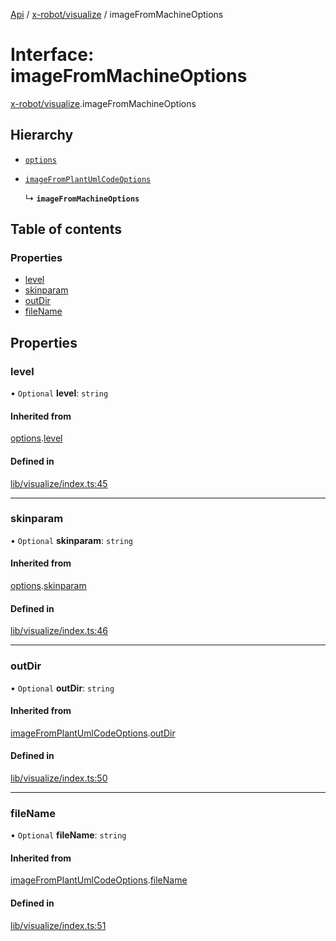 [Api](../README.md) / [x-robot/visualize](../modules/x_robot_visualize.md) / imageFromMachineOptions

# Interface: imageFromMachineOptions

[x-robot/visualize](../modules/x_robot_visualize.md).imageFromMachineOptions

## Hierarchy

- [`options`](x_robot_visualize.options.md)

- [`imageFromPlantUmlCodeOptions`](x_robot_visualize.imageFromPlantUmlCodeOptions.md)

  ↳ **`imageFromMachineOptions`**

## Table of contents

### Properties

- [level](x_robot_visualize.imageFromMachineOptions.md#level)
- [skinparam](x_robot_visualize.imageFromMachineOptions.md#skinparam)
- [outDir](x_robot_visualize.imageFromMachineOptions.md#outdir)
- [fileName](x_robot_visualize.imageFromMachineOptions.md#filename)

## Properties

### level

• `Optional` **level**: `string`

#### Inherited from

[options](x_robot_visualize.options.md).[level](x_robot_visualize.options.md#level)

#### Defined in

[lib/visualize/index.ts:45](https://github.com/Masquerade-Circus/x-robot/blob/5edbfcd/lib/visualize/index.ts#L45)

___

### skinparam

• `Optional` **skinparam**: `string`

#### Inherited from

[options](x_robot_visualize.options.md).[skinparam](x_robot_visualize.options.md#skinparam)

#### Defined in

[lib/visualize/index.ts:46](https://github.com/Masquerade-Circus/x-robot/blob/5edbfcd/lib/visualize/index.ts#L46)

___

### outDir

• `Optional` **outDir**: `string`

#### Inherited from

[imageFromPlantUmlCodeOptions](x_robot_visualize.imageFromPlantUmlCodeOptions.md).[outDir](x_robot_visualize.imageFromPlantUmlCodeOptions.md#outdir)

#### Defined in

[lib/visualize/index.ts:50](https://github.com/Masquerade-Circus/x-robot/blob/5edbfcd/lib/visualize/index.ts#L50)

___

### fileName

• `Optional` **fileName**: `string`

#### Inherited from

[imageFromPlantUmlCodeOptions](x_robot_visualize.imageFromPlantUmlCodeOptions.md).[fileName](x_robot_visualize.imageFromPlantUmlCodeOptions.md#filename)

#### Defined in

[lib/visualize/index.ts:51](https://github.com/Masquerade-Circus/x-robot/blob/5edbfcd/lib/visualize/index.ts#L51)
